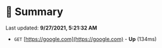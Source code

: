 # 📖 Summary
Last updated: **9/27/2021, 5:21:32 AM**

- `GET` [https://google.com](https://google.com) - **Up** (134ms)
